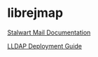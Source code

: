 # librejmap

[Stalwart Mail Documentation](https://stalw.art/docs/get-started)

[LLDAP Deployment Guide](https://hub.docker.com/r/lldap/lldap)
